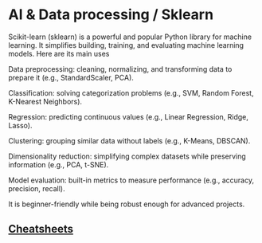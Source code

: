 # AI & Data processing / Sklearn

Scikit-learn (sklearn) is a powerful and popular Python library for machine learning. It simplifies building, training, and evaluating machine learning models. Here are its main uses

Data preprocessing: cleaning, normalizing, and transforming data to prepare it (e.g., StandardScaler, PCA).

Classification: solving categorization problems (e.g., SVM, Random Forest, K-Nearest Neighbors).

Regression: predicting continuous values (e.g., Linear Regression, Ridge, Lasso).

Clustering: grouping similar data without labels (e.g., K-Means, DBSCAN).

Dimensionality reduction: simplifying complex datasets while preserving information (e.g., PCA, t-SNE).

Model evaluation: built-in metrics to measure performance (e.g., accuracy, precision, recall).

It is beginner-friendly while being robust enough for advanced projects.

## [Cheatsheets](./ScikitLearnCheatSheetPython.pdf)

